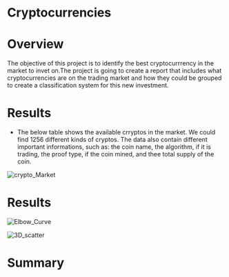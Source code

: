 # Cryptocurrencies
# Overview
The objective of this project is to identify the best cryptocurrrency in the market to invet on.The project is going to create a report that includes what cryptocurrencies are on the trading market and how they could be grouped to create a classification system for this new investment.

# Results
 - The below table shows the available crryptos in the market.  We could find 1256 different kinds of cryptos. The data also contain different important informations, such as: 
 the coin name, the algorithm, if it is trading, the proof type, if the coin mined, and thee total supply of the coin.

![crypto_Market](https://user-images.githubusercontent.com/78656720/123482234-eb274580-d5d2-11eb-8870-5c0853b43443.png)

# Results

![Elbow_Curve](https://user-images.githubusercontent.com/78656720/123479981-af3eb100-d5cf-11eb-8071-a15a5316e94b.png)

![3D_scatter](https://user-images.githubusercontent.com/78656720/123479996-b49bfb80-d5cf-11eb-972b-a2d04153a2b1.png)

# Summary
